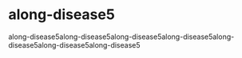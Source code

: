 # along-disease5
along-disease5along-disease5along-disease5along-disease5along-disease5along-disease5along-disease5
